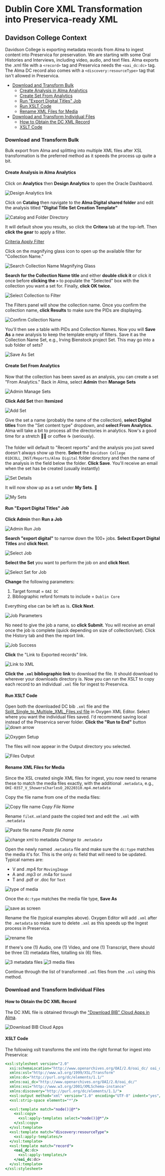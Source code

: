 # Dublin Core XML Transformation into Preservica-ready XML

## Davidson College Context

Davidson College is exporting metadata records from Alma to ingest content into Preservica for preservation. We are starting with some Oral Histories and Interviews, including video, audio, and text files. Alma exports the .xml file with a `<record>` tag and Preservica needs the `<oai_dc:dc>` tag. The Alma DC record also comes with a `<discovery:resourceType>` tag that isn't allowed in Preservica.

- [Download and Transform Bulk](#download-and-transform-bulk)
  - [Create Analysis in Alma Analytics](#create-analysis-in-alma-analytics)
  - [Create Set From Analytics](#create-set-from-analytics)
  - [Run "Export Digital Titles" Job](#run-export-digital-titles-job)
  - [Run XSLT Code](#run-xslt-code)
  - [Rename XML Files for Media](#rename-xml-files-for-media)
- [Download and Transform Individual Files](#download-and-transform-individual-files)
  - [How to Obtain the DC XML Record](#how-to-obtain-the-dc-xml-record)
  - [XSLT Code](#xslt-code)

### Download and Transform Bulk

Bulk export from Alma and splitting into multiple XML files after XSL transformation is the preferred method as it speeds the process up quite a bit. 

#### Create Analysis in Alma Analytics

Click on **Analytics** then **Design Analytics** to open the Oracle Dashbaord.

![Design Analytics link](help_files/Analytics_Design.png)

Click on **Catalog** then navigate to the **Alma Digital shared folder** and edit the analysis titled **"Digital Title Set Creation Template"**

![Catalog and Folder Directory](help_files/Analytics_Edit_Template.png)

It will default show you results, so click the **Critera** tab at the top-left. Then **click the gear** to apply a filter.

[Criteria Apply Filter](help_files/Analytics_Edit_Filter.png)

Click on the magnifying glass icon to open up the available filter for "Collection Name."

![Search Collection Name Magnifying Glass](help_files/Analytics_Edit_Filter_Search.png)

**Search for the Collection Name title** and either **double click it** or click it once before **clicking the `>`** to populate the "Selected" box with the collection you want a set for. Finally, **click OK twice.**

![Select Collection to Filter](help_files/Analytics_Edit_Filter_Select.png)

The Filters panel will show the collection name. Once you confirm the collection name, **click Results** to make sure the PIDs are displaying.

![Confirm Collection Name](help_files/Analytics_Edit_Filter_Confirm.png)

You'll then see a table with PIDs and Collection Names. Now you will **Save As** a new analysis to keep the template empty of filters. Save it as the Collection Name Set, e.g., Irving Bienstock project Set. This may go into a sub folder of sets?

![Save As Set](help_files/Analytics_Edit_Filter_SaveAs_Set.png)

#### Create Set From Analytics

Now that the collection has been saved as an analysis, you can create a set "From Analytics." Back in Alma, select **Admin** then **Manage Sets**

![Admin Manage Sets](help_files/Analytics_Admin_Manage.png)

**Click Add Set** then **Itemized**

![Add Set](/help_files/Analytics_Create_Set.png)

Give the set a name (probably the name of the collection), **select Digital titles** from the "Set content type" dropdown, and **select From Analytics.** Alma will take a bit to process all the directories in analytics. Now's a good time for a stretch 🙆‍♀️  or coffee :coffee: (seriously).

The folder will default to "Recent reports" and the analysis you just saved doesn't always show up there. **Select** the `Davidson College 01DCOLL_INST/Reports/Alma Digital` folder directory and then the name of the analysis in the field below the folder. **Click Save**. You'll receive an email when the set has be created (usually instantly)

![Set Details](help_files/Analytics_Create_Details.png)

It will now show up as a set under **My Sets**. :tada:

![My Sets](help_files/Analytics_Create_Complete.png)

#### Run "Export Digital Titles" Job

**Click Admin** then **Run a Job**

![Admin Run Job](help_files/Job_Run.png)

**Search "export digital"** to narrow down the 100+ jobs. **Select Export Digital Titles** and **click Next**.

![Select Job](help_files/Job_Select.png)

**Select the Set** you want to perform the job on and **click Next**.

![Select Set for Job](help_files/Job_Select_Set.png)

**Change** the following parameters:

1. Target format = `OAI DC`
2. Bibliographic reford formats to include = `Dublin Core`

Everything else can be left as is. **Click Next**.

![Job Parameters](help_files/Job_Parameters.png)

No need to give the job a name, so **click Submit**. You will receive an email once the job is complete (quick depending on size of collection/set). Click the History tab and then the report link.

![Job Success](help_files/Job_Success.png)

**Click** the "Link to Exported records" link.

![Link to XML](help_files/Job_Bibs.png)

**Click the `.xml` bibliographic link** to download the file. It should download to wherever your downloads directory is. Now you can run the XSLT to copy each record to an individual `.xml` file for ingest to Preservica.

#### Run XSLT Code

Open both the downloaded DC bib `.xml` file and the [Split_Single_to_Multiple_XML_Files.xsl file](/Split_Single_to_Multiple_XML_Files.xsl) in Oxygen XML Editor. Select where you want the individual files saved. I'd recommend saving local instead of the Preservica server folder. **Click the "Run to End"** button![down arrow](help_files/down_arrow.png)

![Oxygen Setup](help_files/XSTL_Setup2.png)

The files will now appear in the Output directory you selected.

![Files Output](help_files/XSL_Output_Folder.png)

#### Rename XML Files for Media

Since the XSL created single XML files for ingest, you now need to rename these to match the media files exactly, with the additional `.metadata`, e.g., `OHI-0357_V_ShowersCharlesO_20220310.mp4.metadata`

Copy the file name from one of the media files:

![Copy file name](/Preservica/help_files/Rename_Multi_Files_Copy.png)
*Copy File Name*

Rename `fileX.xml`and paste the copied text and edit the `.xml` with `.metadata`

![Paste file name](help_files/Rename_Multi_Files_Paste.png)
*Paste file name*

![change xml to metadata](help_files/Rename_Multi_Files_MetadataXML.png)
*Change to `.metadata`*

Open the newly named `.metadata` file and make sure the `dc:type` matches the media it's for. This is the only `dc` field that will need to be updated. Typical names are:

- V and .mp4 for `MovingImage`
- A and .mp3 or .m4a for `Sound`
- T and .pdf or .doc for `Text` 

![type of media](help_files/Rename_Multi_Files_Type.png)

Once the `dc:type` matches the media file type, **Save As**

![save as screen](help_files/Rename_Multi_Files_SaveAs.png)

Rename the file (typical examples above). Oxygen Editor will add `.xml` after the `.metadata` so make sure to delete `.xml` as this speeds up the Ingest process in Preservica.

![rename file](help_files/Rename_Multi_Files.png)

If there's one (1) Audio, one (1) Video, and one (1) Transcript, there should be three (3) metadata files, totalling six (6) files.

![3 metadata files](/Preservica/help_files/Rename_3_Files.png)
![3 media files](help_files/Rename_3_Files_Media.png)

Continue through the list of transformed `.xml` files from the `.xsl` using this method.

### Download and Transform Individual Files

#### How to Obtain the DC XML Record

The DC XML file is obtained through the ["Download BIB" Cloud Apps in Alma](https://developers.exlibrisgroup.com/blog/how-to-install-and-use-the-download-bib-cloud-app/).

![Download BIB Cloud Apps](help_files/Download-BIB_CloudApps.png "Download BIB Cloud Apps")

#### XSLT Code

The following xslt transforms the xml into the right format for ingest into Preservica:

```xslt
<xsl:stylesheet version="2.0"
  xsi:schemaLocation="http://www.openarchives.org/OAI/2.0/oai_dc/ oai_dc.xsd"
  xmlns:xsl="http://www.w3.org/1999/XSL/Transform"
  xmlns:dc="http://purl.org/dc/elements/1.1/"
  xmlns:oai_dc="http://www.openarchives.org/OAI/2.0/oai_dc/"
  xmlns:xsi="http://www.w3.org/2001/XMLSchema-instance"
  xmlns:discovery="http://purl.org/dc/elements/1.1/">
  <xsl:output method="xml" version="1.0" encoding="UTF-8" indent="yes"/>
  <xsl:strip-space elements="*"/>

  <xsl:template match="node()|@*">
    <xsl:copy>
      <xsl:apply-templates select="node()|@*"/>
    </xsl:copy>
  </xsl:template>
  <xsl:template match="discovery:resourceType">
    <xsl:apply-templates/>
  </xsl:template>
  <xsl:template match="record">
    <oai_dc:dc>
      <xsl:apply-templates/>
    </oai_dc:dc>
  </xsl:template>
</xsl:stylesheet>
```
